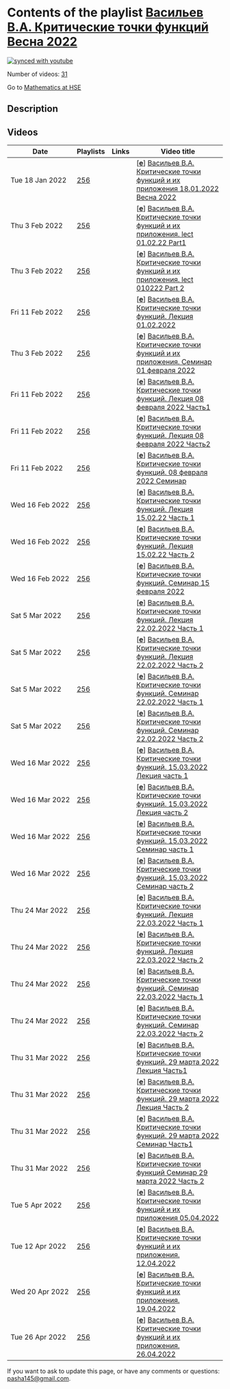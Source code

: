 # Contents of the playlist [Васильев В.А. Критические точки функций Весна 2022](https://www.youtube.com/playlist?list=PLq3E5oubNNoA7aFULvfUhqowZybBQg5-P)

[![synced with youtube](https://img.shields.io/github/last-commit/mathphysschool/mathphysschool.github.io/autoupdate1?label=synced%20with%20youtube)](https://github.com/mathphysschool/mathphysschool.github.io/commits/autoupdate1)

Number of videos: [31](#videos)

Go to [Mathematics at HSE](../README.md)

## Description



## Videos

|Date|Playlists|Links|Video title|
|---|---|---|---|
| Tue&nbsp;18&nbsp;Jan&nbsp;2022 | [256](../playlists/256 "Васильев В.А. Критические точки функций Весна 2022") |  | [[**e**](https://studio.youtube.com/video/9lUdmMqdnr0/edit "Edit")] [Васильев В.А. Критические точки функций и их приложения  18.01.2022 Весна 2022](https://www.youtube.com/watch?v=9lUdmMqdnr0&list=PLq3E5oubNNoA7aFULvfUhqowZybBQg5-P) |
| Thu&nbsp;3&nbsp;Feb&nbsp;2022 | [256](../playlists/256 "Васильев В.А. Критические точки функций Весна 2022") |  | [[**e**](https://studio.youtube.com/video/U-wrIKvgbTI/edit "Edit")] [Васильев В.А. Критические точки функций и их приложения. lect 01.02.22 Part1](https://www.youtube.com/watch?v=U-wrIKvgbTI&list=PLq3E5oubNNoA7aFULvfUhqowZybBQg5-P) |
| Thu&nbsp;3&nbsp;Feb&nbsp;2022 | [256](../playlists/256 "Васильев В.А. Критические точки функций Весна 2022") |  | [[**e**](https://studio.youtube.com/video/nVjHz0p_uaw/edit "Edit")] [Васильев В.А. Критические точки функций и их приложения. lect 010222 Part 2](https://www.youtube.com/watch?v=nVjHz0p_uaw&list=PLq3E5oubNNoA7aFULvfUhqowZybBQg5-P) |
| Fri&nbsp;11&nbsp;Feb&nbsp;2022 | [256](../playlists/256 "Васильев В.А. Критические точки функций Весна 2022") |  | [[**e**](https://studio.youtube.com/video/gl_Shd6RjF8/edit "Edit")] [Васильев В.А. Критические точки функций. Лекция 01.02.2022](https://www.youtube.com/watch?v=gl_Shd6RjF8&list=PLq3E5oubNNoA7aFULvfUhqowZybBQg5-P) |
| Thu&nbsp;3&nbsp;Feb&nbsp;2022 | [256](../playlists/256 "Васильев В.А. Критические точки функций Весна 2022") |  | [[**e**](https://studio.youtube.com/video/bhLrW39adhY/edit "Edit")] [Васильев В.А. Критические точки функций и их приложения. Семинар 01 февраля 2022](https://www.youtube.com/watch?v=bhLrW39adhY&list=PLq3E5oubNNoA7aFULvfUhqowZybBQg5-P) |
| Fri&nbsp;11&nbsp;Feb&nbsp;2022 | [256](../playlists/256 "Васильев В.А. Критические точки функций Весна 2022") |  | [[**e**](https://studio.youtube.com/video/dB30fgk2Ayk/edit "Edit")] [Васильев В.А. Критические точки функций. Лекция 08 февраля 2022 Часть1](https://www.youtube.com/watch?v=dB30fgk2Ayk&list=PLq3E5oubNNoA7aFULvfUhqowZybBQg5-P) |
| Fri&nbsp;11&nbsp;Feb&nbsp;2022 | [256](../playlists/256 "Васильев В.А. Критические точки функций Весна 2022") |  | [[**e**](https://studio.youtube.com/video/zZkkJX6MQdY/edit "Edit")] [Васильев В.А. Критические точки функций. Лекция 08 февраля 2022 Часть2](https://www.youtube.com/watch?v=zZkkJX6MQdY&list=PLq3E5oubNNoA7aFULvfUhqowZybBQg5-P) |
| Fri&nbsp;11&nbsp;Feb&nbsp;2022 | [256](../playlists/256 "Васильев В.А. Критические точки функций Весна 2022") |  | [[**e**](https://studio.youtube.com/video/hs7f5LfMcKw/edit "Edit")] [Васильев В.А. Критические точки функций.  08 февраля 2022 Семинар](https://www.youtube.com/watch?v=hs7f5LfMcKw&list=PLq3E5oubNNoA7aFULvfUhqowZybBQg5-P) |
| Wed&nbsp;16&nbsp;Feb&nbsp;2022 | [256](../playlists/256 "Васильев В.А. Критические точки функций Весна 2022") |  | [[**e**](https://studio.youtube.com/video/7iUC1AF_i4U/edit "Edit")] [Васильев В.А. Критические точки функций.  Лекция 15.02.22 Часть 1](https://www.youtube.com/watch?v=7iUC1AF_i4U&list=PLq3E5oubNNoA7aFULvfUhqowZybBQg5-P) |
| Wed&nbsp;16&nbsp;Feb&nbsp;2022 | [256](../playlists/256 "Васильев В.А. Критические точки функций Весна 2022") |  | [[**e**](https://studio.youtube.com/video/4tqV29_iWNc/edit "Edit")] [Васильев В.А. Критические точки функций.  Лекция 15.02.22 Часть 2](https://www.youtube.com/watch?v=4tqV29_iWNc&list=PLq3E5oubNNoA7aFULvfUhqowZybBQg5-P) |
| Wed&nbsp;16&nbsp;Feb&nbsp;2022 | [256](../playlists/256 "Васильев В.А. Критические точки функций Весна 2022") |  | [[**e**](https://studio.youtube.com/video/-kTnrOdjnKM/edit "Edit")] [Васильев В.А. Критические точки функций.  Семинар 15 февраля 2022](https://www.youtube.com/watch?v=-kTnrOdjnKM&list=PLq3E5oubNNoA7aFULvfUhqowZybBQg5-P) |
| Sat&nbsp;5&nbsp;Mar&nbsp;2022 | [256](../playlists/256 "Васильев В.А. Критические точки функций Весна 2022") |  | [[**e**](https://studio.youtube.com/video/EkidUVnRT10/edit "Edit")] [Васильев В.А. Критические точки функций. Лекция 22.02.2022 Часть 1](https://www.youtube.com/watch?v=EkidUVnRT10&list=PLq3E5oubNNoA7aFULvfUhqowZybBQg5-P "Васильев В.А. Критические точки функций. Лекция 22.02.2022 Часть 1") |
| Sat&nbsp;5&nbsp;Mar&nbsp;2022 | [256](../playlists/256 "Васильев В.А. Критические точки функций Весна 2022") |  | [[**e**](https://studio.youtube.com/video/MDqB9QwQXJg/edit "Edit")] [Васильев В.А. Критические точки функций. Лекция 22.02.2022 Часть 2](https://www.youtube.com/watch?v=MDqB9QwQXJg&list=PLq3E5oubNNoA7aFULvfUhqowZybBQg5-P) |
| Sat&nbsp;5&nbsp;Mar&nbsp;2022 | [256](../playlists/256 "Васильев В.А. Критические точки функций Весна 2022") |  | [[**e**](https://studio.youtube.com/video/tiUKPJQ_juE/edit "Edit")] [Васильев В.А. Критические точки функций. Семинар 22.02.2022 Часть 1](https://www.youtube.com/watch?v=tiUKPJQ_juE&list=PLq3E5oubNNoA7aFULvfUhqowZybBQg5-P) |
| Sat&nbsp;5&nbsp;Mar&nbsp;2022 | [256](../playlists/256 "Васильев В.А. Критические точки функций Весна 2022") |  | [[**e**](https://studio.youtube.com/video/_LfDnXXfw8E/edit "Edit")] [Васильев В.А. Критические точки функций. Семинар 22.02.2022 Часть 2](https://www.youtube.com/watch?v=_LfDnXXfw8E&list=PLq3E5oubNNoA7aFULvfUhqowZybBQg5-P) |
| Wed&nbsp;16&nbsp;Mar&nbsp;2022 | [256](../playlists/256 "Васильев В.А. Критические точки функций Весна 2022") |  | [[**e**](https://studio.youtube.com/video/5jESbwqsSsw/edit "Edit")] [Васильев В.А. Критические точки функций. 15.03.2022 Лекция часть 1](https://www.youtube.com/watch?v=5jESbwqsSsw&list=PLq3E5oubNNoA7aFULvfUhqowZybBQg5-P) |
| Wed&nbsp;16&nbsp;Mar&nbsp;2022 | [256](../playlists/256 "Васильев В.А. Критические точки функций Весна 2022") |  | [[**e**](https://studio.youtube.com/video/f3BudO_gELo/edit "Edit")] [Васильев В.А. Критические точки функций. 15.03.2022 Лекция часть 2](https://www.youtube.com/watch?v=f3BudO_gELo&list=PLq3E5oubNNoA7aFULvfUhqowZybBQg5-P) |
| Wed&nbsp;16&nbsp;Mar&nbsp;2022 | [256](../playlists/256 "Васильев В.А. Критические точки функций Весна 2022") |  | [[**e**](https://studio.youtube.com/video/-thFHkGH8Ys/edit "Edit")] [Васильев В.А. Критические точки функций. 15.03.2022 Семинар часть 1](https://www.youtube.com/watch?v=-thFHkGH8Ys&list=PLq3E5oubNNoA7aFULvfUhqowZybBQg5-P) |
| Wed&nbsp;16&nbsp;Mar&nbsp;2022 | [256](../playlists/256 "Васильев В.А. Критические точки функций Весна 2022") |  | [[**e**](https://studio.youtube.com/video/KpbpbYR0PcI/edit "Edit")] [Васильев В.А. Критические точки функций. 15.03.2022 Семинар часть 2](https://www.youtube.com/watch?v=KpbpbYR0PcI&list=PLq3E5oubNNoA7aFULvfUhqowZybBQg5-P) |
| Thu&nbsp;24&nbsp;Mar&nbsp;2022 | [256](../playlists/256 "Васильев В.А. Критические точки функций Весна 2022") |  | [[**e**](https://studio.youtube.com/video/l8xFEk7yCQ0/edit "Edit")] [Васильев В.А. Критические точки функций. Лекция 22.03.2022 Часть 1](https://www.youtube.com/watch?v=l8xFEk7yCQ0&list=PLq3E5oubNNoA7aFULvfUhqowZybBQg5-P) |
| Thu&nbsp;24&nbsp;Mar&nbsp;2022 | [256](../playlists/256 "Васильев В.А. Критические точки функций Весна 2022") |  | [[**e**](https://studio.youtube.com/video/NN3J79FQDxQ/edit "Edit")] [Васильев В.А. Критические точки функций. Лекция 22.03.2022 Часть 2](https://www.youtube.com/watch?v=NN3J79FQDxQ&list=PLq3E5oubNNoA7aFULvfUhqowZybBQg5-P) |
| Thu&nbsp;24&nbsp;Mar&nbsp;2022 | [256](../playlists/256 "Васильев В.А. Критические точки функций Весна 2022") |  | [[**e**](https://studio.youtube.com/video/bYthM9MGMPE/edit "Edit")] [Васильев В.А. Критические точки функций. Семинар 22.03.2022 Часть 1](https://www.youtube.com/watch?v=bYthM9MGMPE&list=PLq3E5oubNNoA7aFULvfUhqowZybBQg5-P) |
| Thu&nbsp;24&nbsp;Mar&nbsp;2022 | [256](../playlists/256 "Васильев В.А. Критические точки функций Весна 2022") |  | [[**e**](https://studio.youtube.com/video/OsauaCQAYeE/edit "Edit")] [Васильев В.А. Критические точки функций. Семинар 22.03.2022 Часть  2](https://www.youtube.com/watch?v=OsauaCQAYeE&list=PLq3E5oubNNoA7aFULvfUhqowZybBQg5-P) |
| Thu&nbsp;31&nbsp;Mar&nbsp;2022 | [256](../playlists/256 "Васильев В.А. Критические точки функций Весна 2022") |  | [[**e**](https://studio.youtube.com/video/XpYHgAAP5Iw/edit "Edit")] [Васильев В.А. Критические точки функций. 29 марта 2022 Лекция Часть1](https://www.youtube.com/watch?v=XpYHgAAP5Iw&list=PLq3E5oubNNoA7aFULvfUhqowZybBQg5-P) |
| Thu&nbsp;31&nbsp;Mar&nbsp;2022 | [256](../playlists/256 "Васильев В.А. Критические точки функций Весна 2022") |  | [[**e**](https://studio.youtube.com/video/w-fCZNuP8x0/edit "Edit")] [Васильев В.А. Критические точки функций. 29 марта 2022 Лекция Часть 2](https://www.youtube.com/watch?v=w-fCZNuP8x0&list=PLq3E5oubNNoA7aFULvfUhqowZybBQg5-P) |
| Thu&nbsp;31&nbsp;Mar&nbsp;2022 | [256](../playlists/256 "Васильев В.А. Критические точки функций Весна 2022") |  | [[**e**](https://studio.youtube.com/video/vxwpFCBJZG4/edit "Edit")] [Васильев В.А. Критические точки функций. 29 марта 2022 Семинар Часть1](https://www.youtube.com/watch?v=vxwpFCBJZG4&list=PLq3E5oubNNoA7aFULvfUhqowZybBQg5-P) |
| Thu&nbsp;31&nbsp;Mar&nbsp;2022 | [256](../playlists/256 "Васильев В.А. Критические точки функций Весна 2022") |  | [[**e**](https://studio.youtube.com/video/K4EwsdCrV0I/edit "Edit")] [Васильев В.А. Критические точки функций Семинар 29 марта 2022 Часть 2](https://www.youtube.com/watch?v=K4EwsdCrV0I&list=PLq3E5oubNNoA7aFULvfUhqowZybBQg5-P) |
| Tue&nbsp;5&nbsp;Apr&nbsp;2022 | [256](../playlists/256 "Васильев В.А. Критические точки функций Весна 2022") |  | [[**e**](https://studio.youtube.com/video/YbW_mbDNVv8/edit "Edit")] [Васильев В.А. Критические точки функций и их приложения 05.04.2022](https://www.youtube.com/watch?v=YbW_mbDNVv8&list=PLq3E5oubNNoA7aFULvfUhqowZybBQg5-P) |
| Tue&nbsp;12&nbsp;Apr&nbsp;2022 | [256](../playlists/256 "Васильев В.А. Критические точки функций Весна 2022") |  | [[**e**](https://studio.youtube.com/video/AXeF1D60Qw0/edit "Edit")] [Васильев В.А. Критические точки функций и их приложения. 12.04.2022](https://www.youtube.com/watch?v=AXeF1D60Qw0&list=PLq3E5oubNNoA7aFULvfUhqowZybBQg5-P) |
| Wed&nbsp;20&nbsp;Apr&nbsp;2022 | [256](../playlists/256 "Васильев В.А. Критические точки функций Весна 2022") |  | [[**e**](https://studio.youtube.com/video/5LdBbsLiOpc/edit "Edit")] [Васильев В.А. Критические точки функций и их приложения. 19.04.2022](https://www.youtube.com/watch?v=5LdBbsLiOpc&list=PLq3E5oubNNoA7aFULvfUhqowZybBQg5-P) |
| Tue&nbsp;26&nbsp;Apr&nbsp;2022 | [256](../playlists/256 "Васильев В.А. Критические точки функций Весна 2022") |  | [[**e**](https://studio.youtube.com/video/vN0sarxMn34/edit "Edit")] [Васильев В.А. Критические точки функций и их приложения. 26.04.2022](https://www.youtube.com/watch?v=vN0sarxMn34&list=PLq3E5oubNNoA7aFULvfUhqowZybBQg5-P) |


 If you want to ask to update this page, or have any comments or questions: <pasha145@gmail.com>.